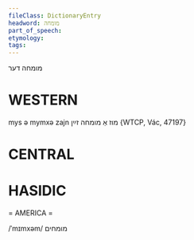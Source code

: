 ```yaml
---
fileClass: DictionaryEntry
headword: מומחה
part_of_speech: 
etymology: 
tags: 
---
```

מומחה
דער

WESTERN
========

mys ə mymxə zajn מוז אַ מומחה זײַן {WTCP, Vác, 47197}

CENTRAL
========

HASIDIC
=======
= AMERICA = 

/ˈmɪmxəm/ מומחים